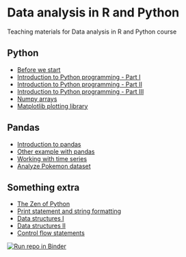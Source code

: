 # Data analysis in R and Python


Teaching materials for Data analysis in R and Python course

## Python

* [Before we start](http://nbviewer.jupyter.org/github/ondrolexa/r-python/blob/master/00-Intro.ipynb)
* [Introduction to Python programming - Part I](http://nbviewer.jupyter.org/github/ondrolexa/r-python/blob/master/01-Introduction-to-Python-I.ipynb)
* [Introduction to Python programming - Part II](http://nbviewer.jupyter.org/github/ondrolexa/r-python/blob/master/02-Introduction-to-Python-II.ipynb)
* [Introduction to Python programming - Part III](http://nbviewer.jupyter.org/github/ondrolexa/r-python/blob/master/03-Introduction-to-Python-III)
* [Numpy arrays](http://nbviewer.jupyter.org/github/ondrolexa/r-python/blob/master/04-Numpy.ipynb)
* [Matplotlib plotting library](http://nbviewer.jupyter.org/github/ondrolexa/r-python/blob/master/05-Matplotlib.ipynb)

## Pandas
* [Introduction to pandas](http://nbviewer.jupyter.org/github/ondrolexa/r-python/blob/master/06a-pandas-titanic.ipynb)
* [Other example with pandas](http://nbviewer.jupyter.org/github/ondrolexa/r-python/blob/master/06b-pandas-clementinum.ipynb)
* [Working with time series](http://nbviewer.jupyter.org/github/ondrolexa/r-python/blob/master/06c-pandas-neic.ipynb)
* [Analyze Pokemon dataset](http://nbviewer.jupyter.org/github/ondrolexa/r-python/blob/master/06d-pandas-pokemon.ipynb)

## Something extra
* [The Zen of Python](http://nbviewer.jupyter.org/github/ondrolexa/r-python/blob/master/X1-Python-intro.ipynb)
* [Print statement and string formatting](http://nbviewer.jupyter.org/github/ondrolexa/r-python/blob/master/X2-Print-statement.ipynb)
* [Data structures I](http://nbviewer.jupyter.org/github/ondrolexa/r-python/blob/master/X3-Data-structures-I.ipynb)
* [Data structures II](http://nbviewer.jupyter.org/github/ondrolexa/r-python/blob/master/X3-Data-structures-II.ipynb)
* [Control flow statements](http://nbviewer.jupyter.org/github/ondrolexa/r-python/blob/master/X4-Control-flow.ipynb)


[![Run repo in Binder](https://mybinder.org/badge.svg)](https://mybinder.org/v2/gh/ondrolexa/r-python/master)
